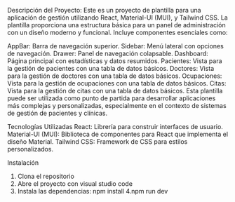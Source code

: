 Descripción del Proyecto:
Este es un proyecto de plantilla para una aplicación de gestión utilizando React, Material-UI (MUI), y Tailwind CSS. La plantilla proporciona una estructura básica para un panel de administración con un diseño moderno y funcional. Incluye componentes esenciales como:

AppBar: Barra de navegación superior.
Sidebar: Menú lateral con opciones de navegación.
Drawer: Panel de navegación colapsable.
Dashboard: Página principal con estadísticas y datos resumidos.
Pacientes: Vista para la gestión de pacientes con una tabla de datos básicos.
Doctores: Vista para la gestión de doctores con una tabla de datos básicos.
Ocupaciones: Vista para la gestión de ocupaciones con una tabla de datos básicos.
Citas: Vista para la gestión de citas con una tabla de datos básicos.
Esta plantilla puede ser utilizada como punto de partida para desarrollar aplicaciones más complejas y personalizadas, especialmente en el contexto de sistemas de gestión de pacientes y clínicas.

Tecnologías Utilizadas
React: Librería para construir interfaces de usuario.
Material-UI (MUI): Biblioteca de componentes para React que implementa el diseño Material.
Tailwind CSS: Framework de CSS para estilos personalizados.

Instalación
1. Clona el repositorio
2. Abre el proyecto con visual studio code
3. Instala las dependencias: npm install
4.npm run dev




